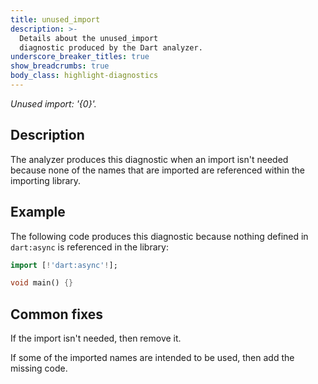 ```yaml
---
title: unused_import
description: >-
  Details about the unused_import
  diagnostic produced by the Dart analyzer.
underscore_breaker_titles: true
show_breadcrumbs: true
body_class: highlight-diagnostics
---
```


_Unused import: '{0}'._

## Description

The analyzer produces this diagnostic when an import isn't needed because
none of the names that are imported are referenced within the importing
library.

## Example

The following code produces this diagnostic because nothing defined in
`dart:async` is referenced in the library:

```dart
import [!'dart:async'!];

void main() {}
```

## Common fixes

If the import isn't needed, then remove it.

If some of the imported names are intended to be used, then add the missing
code.
